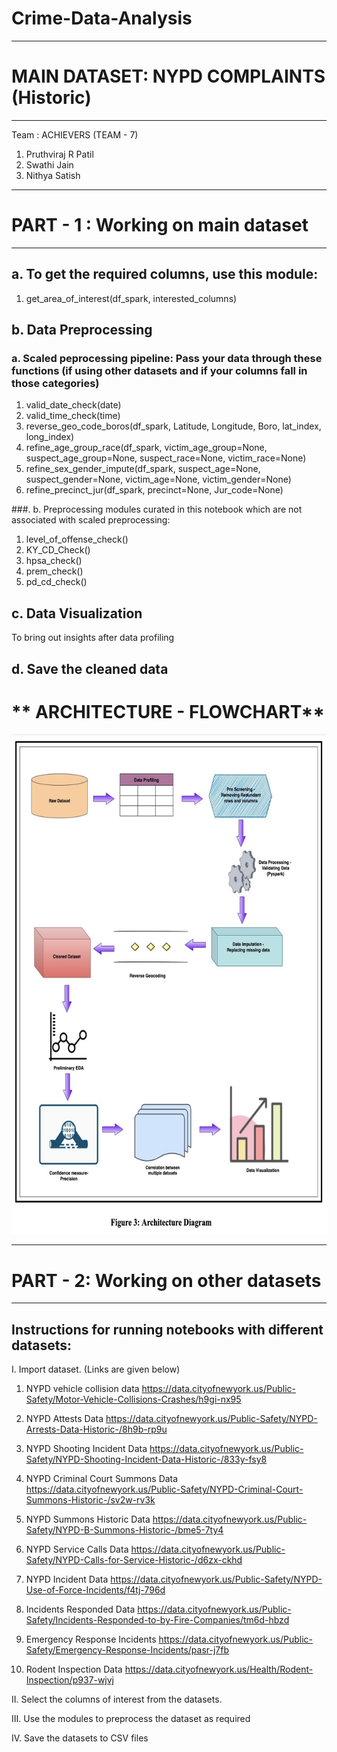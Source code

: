 # Crime-Data-Analysis

------------------------------------------------------------------------------
# **MAIN DATASET: NYPD COMPLAINTS (Historic)**
------------------------------------------------------------------------------

Team : ACHIEVERS (TEAM - 7)

1. Pruthviraj R Patil
2. Swathi Jain
3. Nithya Satish

------------------------------------------------------------------------------
# **PART - 1 : Working on main dataset**
------------------------------------------------------------------------------

## a. To get the required columns, use this module: 

1.   get_area_of_interest(df_spark, interested_columns)


## b. Data Preprocessing


###    a. Scaled peprocessing pipeline: Pass your data through these functions (if using other datasets and if your columns fall in those categories)

1.   valid_date_check(date)
2.   valid_time_check(time)
3.   reverse_geo_code_boros(df_spark, Latitude, Longitude, Boro, lat_index, long_index)
4.   refine_age_group_race(df_spark, victim_age_group=None, suspect_age_group=None, suspect_race=None, victim_race=None)
5.   refine_sex_gender_impute(df_spark, suspect_age=None, suspect_gender=None, victim_age=None, victim_gender=None)
6.   refine_precinct_jur(df_spark, precinct=None, Jur_code=None)

###.   b. Preprocessing modules curated in this notebook which are not associated with scaled preprocessing: 

1. level_of_offense_check()
2. KY_CD_Check()
3. hpsa_check()
4. prem_check()
5. pd_cd_check()

## c. Data Visualization

To bring out insights after data profiling

## d. Save the cleaned data

# ** ARCHITECTURE - FLOWCHART**


<img src="https://raw.githubusercontent.com/Aahbree/Crime-Data-Analysis/main/Screen%20Shot%202021-12-12%20at%209.01.42%20PM.png" width="800" height="800">


------------------------------------------------------------------------------
# **PART - 2: Working on other datasets**
------------------------------------------------------------------------------

## Instructions for running notebooks with different datasets:

I. Import dataset. (Links are given below)


1. NYPD vehicle collision data
https://data.cityofnewyork.us/Public-Safety/Motor-Vehicle-Collisions-Crashes/h9gi-nx95 
 
2. NYPD Attests Data
https://data.cityofnewyork.us/Public-Safety/NYPD-Arrests-Data-Historic-/8h9b-rp9u 
 
3. NYPD Shooting Incident Data
https://data.cityofnewyork.us/Public-Safety/NYPD-Shooting-Incident-Data-Historic-/833y-fsy8 
 
4. NYPD Criminal Court Summons Data
https://data.cityofnewyork.us/Public-Safety/NYPD-Criminal-Court-Summons-Historic-/sv2w-rv3k 
 
5. NYPD Summons Historic Data
https://data.cityofnewyork.us/Public-Safety/NYPD-B-Summons-Historic-/bme5-7ty4 
 
6. NYPD Service Calls Data
https://data.cityofnewyork.us/Public-Safety/NYPD-Calls-for-Service-Historic-/d6zx-ckhd 
 
7. NYPD Incident Data
https://data.cityofnewyork.us/Public-Safety/NYPD-Use-of-Force-Incidents/f4tj-796d 
 
8. Incidents Responded Data
https://data.cityofnewyork.us/Public-Safety/Incidents-Responded-to-by-Fire-Companies/tm6d-hbzd 

9. Emergency Response Incidents
https://data.cityofnewyork.us/Public-Safety/Emergency-Response-Incidents/pasr-j7fb

10. Rodent Inspection Data
https://data.cityofnewyork.us/Health/Rodent-Inspection/p937-wjvj

II. Select the columns of interest from the datasets.

III. Use the modules to preprocess the dataset as required

IV. Save the datasets to CSV files
